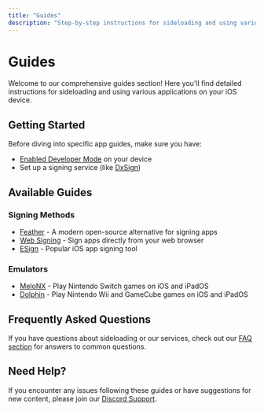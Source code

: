 ```yaml
---
title: "Guides"
description: "Step-by-step instructions for sideloading and using various apps"
---
```


# Guides

Welcome to our comprehensive guides section! Here you'll find detailed instructions for sideloading and using various applications on your iOS device.

## Getting Started

Before diving into specific app guides, make sure you have:

- [Enabled Developer Mode](/guide/enable-developer-mode.html) on your device
- Set up a signing service (like [DxSign](https://dxsign.cc))

## Available Guides

### Signing Methods

- [Feather](/guide/feather.html) - A modern open-source alternative for signing apps
- [Web Signing](/guide/websign.html) - Sign apps directly from your web browser
- [ESign](/guide/esign.html) - Popular iOS app signing tool

### Emulators

- [MeloNX](/guide/install_melonx.html) - Play Nintendo Switch games on iOS and iPadOS
- [Dolphin](/guide/install_doplhin.html) - Play Nintendo Wii and GameCube games on iOS and iPadOS

## Frequently Asked Questions

If you have questions about sideloading or our services, check out our [FAQ section](/faq/) for answers to common questions.

## Need Help?

If you encounter any issues following these guides or have suggestions for new content, please join our [Discord Support](https://discord.gg/n9gCG3U5Yf).
